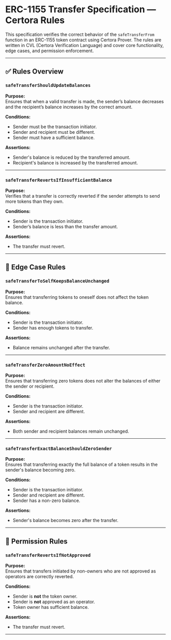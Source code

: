 # ERC-1155 Transfer Specification — Certora Rules

This specification verifies the correct behavior of the `safeTransferFrom` function in an ERC-1155 token contract using Certora Prover. The rules are written in CVL (Certora Verification Language) and cover core functionality, edge cases, and permission enforcement.

---

## ✅ Rules Overview

### `safeTransferShouldUpdateBalances`

**Purpose:**  
Ensures that when a valid transfer is made, the sender’s balance decreases and the recipient’s balance increases by the correct amount.

**Conditions:**
- Sender must be the transaction initiator.
- Sender and recipient must be different.
- Sender must have a sufficient balance.

**Assertions:**
- Sender's balance is reduced by the transferred amount.
- Recipient's balance is increased by the transferred amount.

---

### `safeTransferRevertsIfInsufficientBalance`

**Purpose:**  
Verifies that a transfer is correctly reverted if the sender attempts to send more tokens than they own.

**Conditions:**
- Sender is the transaction initiator.
- Sender’s balance is less than the transfer amount.

**Assertions:**
- The transfer must revert.

---

## 🧪 Edge Case Rules

### `safeTransferToSelfKeepsBalanceUnchanged`

**Purpose:**  
Ensures that transferring tokens to oneself does not affect the token balance.

**Conditions:**
- Sender is the transaction initiator.
- Sender has enough tokens to transfer.

**Assertions:**
- Balance remains unchanged after the transfer.

---

### `safeTransferZeroAmountNoEffect`

**Purpose:**  
Ensures that transferring zero tokens does not alter the balances of either the sender or recipient.

**Conditions:**
- Sender is the transaction initiator.
- Sender and recipient are different.

**Assertions:**
- Both sender and recipient balances remain unchanged.

---

### `safeTransferExactBalanceShouldZeroSender`

**Purpose:**  
Ensures that transferring exactly the full balance of a token results in the sender's balance becoming zero.

**Conditions:**
- Sender is the transaction initiator.
- Sender and recipient are different.
- Sender has a non-zero balance.

**Assertions:**
- Sender's balance becomes zero after the transfer.

---

## 🔐 Permission Rules

### `safeTransferRevertsIfNotApproved`

**Purpose:**  
Ensures that transfers initiated by non-owners who are not approved as operators are correctly reverted.

**Conditions:**
- Sender is **not** the token owner.
- Sender is **not** approved as an operator.
- Token owner has sufficient balance.

**Assertions:**
- The transfer must revert.

---

